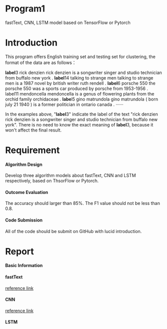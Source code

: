 # Program1
fastText, CNN, LSTM model based on TensorFlow or Pytorch

# Introduction
This program offers English training set and testing set for clustering, the format of the data are as follows：

**label**3 rick denzien rick denzien is a songwriter singer and studio technician from buffalo new york .
**label**14 talking to strange men talking to strange men is a 1987 novel by british writer ruth rendell .
**label**6 porsche 550 the porsche 550 was a sports car produced by porsche from 1953-1956 . label11 mendoncella mendoncella is a genus of flowering plants from the orchid family orchidaceae .
**labe**l5 gino matrundola gino matrundola ( born july 21 1940 ) is a former politician in ontario canada .
······

In the examples above, "**label**3" indicate the label of the text "rick denzien rick denzien is a songwriter singer and studio technician from buffalo new york". There is no need to know the exact meaning of **label**3, because it won't affect the final result.

# Requirement
#### Algorithm Design
Develop three algorithm models about fastText, CNN and LSTM respectively, based on ThsorFlow or Pytorch.

#### Outcome Evaluation
The accuracy should larger than 85%.
The F1 value should not be less than 0.8.

#### Code Submission
All of the code should be submit on GitHub with lucid introduction.

# Report

#### Basic Information


#### fastText
[reference link](https://github.com/facebookresearch/fastText)


#### CNN
[reference link](https://github.com/gaussic/text-classification-cnn-rnn)


#### LSTM


